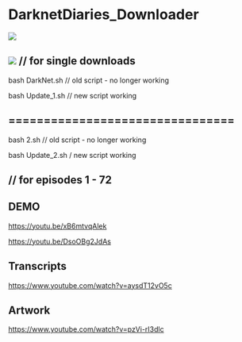 # DarknetDiaries_Downloader

![](https://images.weserv.nl/?url=i.imgur.com%2FylClNZJ.png)

![](https://images.weserv.nl/?url=i.imgur.com%2F4PuqS8d.png)
// for single downloads
--------------------------------

bash DarkNet.sh // old script - no longer working

bash Update_1.sh // new script working

================================
--------------------------------

bash 2.sh // old script - no longer working

bash Update_2.sh / new script working

// for episodes 1 - 72
--------------------------------
DEMO
--------------
https://youtu.be/xB6mtvqAlek

https://youtu.be/DsoOBg2JdAs

Transcripts
----------------
https://www.youtube.com/watch?v=aysdT12vO5c

Artwork
------------------
https://www.youtube.com/watch?v=pzVi-rI3dlc
